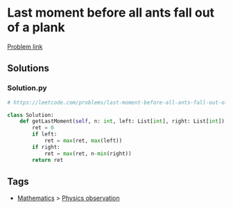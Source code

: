 # Last moment before all ants fall out of a plank

[Problem link](https://leetcode.com/problems/last-moment-before-all-ants-fall-out-of-a-plank/)

## Solutions


### Solution.py
```py
# https://leetcode.com/problems/last-moment-before-all-ants-fall-out-of-a-plank/

class Solution:
    def getLastMoment(self, n: int, left: List[int], right: List[int]) -> int:
        ret = 0
        if left:
            ret = max(ret, max(left))
        if right:
            ret = max(ret, n-min(right))
        return ret
```
## Tags

* [Mathematics](/Collections/mathematics.md#mathematics) > [Physics observation](/Collections/mathematics.md#physics-observation)
